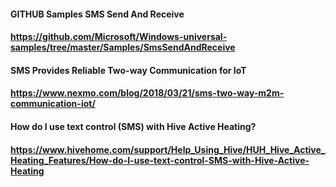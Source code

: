 #### GITHUB  Samples  SMS Send And Receive
#### https://github.com/Microsoft/Windows-universal-samples/tree/master/Samples/SmsSendAndReceive

#### SMS Provides Reliable Two-way Communication for IoT
#### https://www.nexmo.com/blog/2018/03/21/sms-two-way-m2m-communication-iot/

#### How do I use text control (SMS) with Hive Active Heating?
#### https://www.hivehome.com/support/Help_Using_Hive/HUH_Hive_Active_Heating_Features/How-do-I-use-text-control-SMS-with-Hive-Active-Heating
